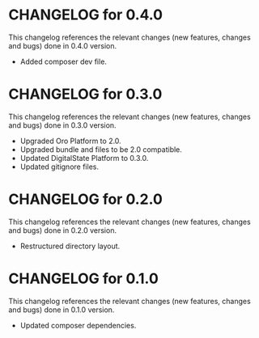 # CHANGELOG for 0.4.0

This changelog references the relevant changes (new features, changes and bugs) done in 0.4.0 version.

  * Added composer dev file.


# CHANGELOG for 0.3.0

This changelog references the relevant changes (new features, changes and bugs) done in 0.3.0 version.

  * Upgraded Oro Platform to 2.0.
  * Upgraded bundle and files to be 2.0 compatible.
  * Updated DigitalState Platform to 0.3.0.
  * Updated gitignore files.


# CHANGELOG for 0.2.0

This changelog references the relevant changes (new features, changes and bugs) done in 0.2.0 version.

  * Restructured directory layout.


# CHANGELOG for 0.1.0

This changelog references the relevant changes (new features, changes and bugs) done in 0.1.0 version.

  * Updated composer dependencies.
  